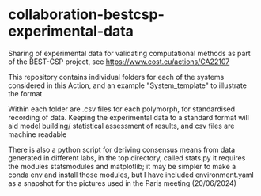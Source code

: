 # collaboration-bestcsp-experimental-data

Sharing of experimental data for validating computational methods as part of the BEST-CSP project, see <https://www.cost.eu/actions/CA22107>

This repository contains individual folders for each of the systems considered in this Action, and an example "System_template" to illustrate the format

Within each folder are .csv files for each polymorph, for standardised recording of data. Keeping the experimental data
to a standard format will aid model building/ statistical assessment of results, and csv files are machine readable

There is also a python script for deriving consensus means from data generated in different labs, in the top directory, called stats.py
it requires the modules statsmodules and matplotlib; it may be simpler to make a conda env and install those modules, but I have included
environment.yaml as a snapshot for the pictures used in the Paris meeting (20/06/2024)
